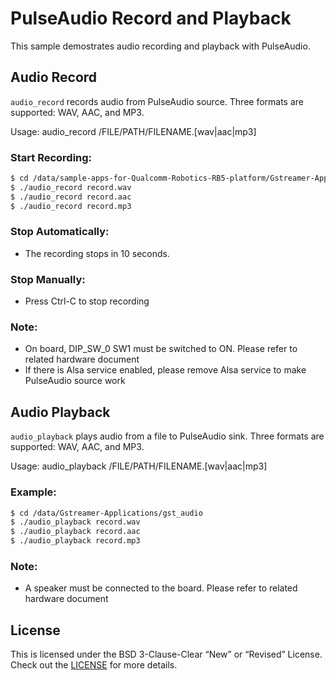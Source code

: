 # PulseAudio Record and Playback

This sample demostrates audio recording and playback with PulseAudio.

## Audio Record

```audio_record``` records audio from PulseAudio source. Three formats are supported: WAV, AAC, and MP3.

Usage: audio_record /FILE/PATH/FILENAME.[wav|aac|mp3]

### Start Recording:
```bash
$ cd /data/sample-apps-for-Qualcomm-Robotics-RB5-platform/Gstreamer-Applications/gst_audio
$ ./audio_record record.wav
$ ./audio_record record.aac
$ ./audio_record record.mp3
```

### Stop Automatically:

+ The recording stops in 10 seconds.

### Stop Manually:

+ Press Ctrl-C to stop recording

### Note:

+ On board, DIP_SW_0 SW1 must be switched to ON. Please refer to related hardware document
+ If there is Alsa service enabled, please remove Alsa service to make PulseAudio source work

## Audio Playback

```audio_playback``` plays audio from a file to PulseAudio sink. Three formats are supported: WAV, AAC, and MP3.

Usage: audio_playback /FILE/PATH/FILENAME.[wav|aac|mp3]

### Example:
```bash
$ cd /data/Gstreamer-Applications/gst_audio
$ ./audio_playback record.wav
$ ./audio_playback record.aac
$ ./audio_playback record.mp3
```

### Note:

+ A speaker must be connected to the board. Please refer to related hardware document 

## License
This is licensed under the BSD 3-Clause-Clear “New” or “Revised” License. Check out the [LICENSE](../LICENSE) for more details.
